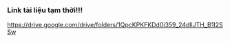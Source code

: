 ### Link tài liệu tạm thời!!!
https://drive.google.com/drive/folders/1QpcKPKFKDd0i359_24dllJTH_B1I2SSw

